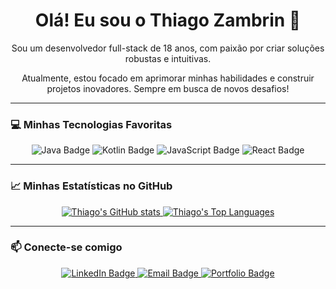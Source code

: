 <div align="center">
  <h1>Olá! Eu sou o Thiago Zambrin 👋</h1>
  <p>Sou um desenvolvedor full-stack de 18 anos, com paixão por criar soluções robustas e intuitivas.</p>
  <p>Atualmente, estou focado em aprimorar minhas habilidades e construir projetos inovadores. Sempre em busca de novos desafios!</p>
</div>

---

### 💻 Minhas Tecnologias Favoritas

<p align="center">
  <img src="https://img.shields.io/badge/Java-007396?style=for-the-badge&logo=java&logoColor=white" alt="Java Badge">
  <img src="https://img.shields.io/badge/Kotlin-0095D5?style=for-the-badge&logo=kotlin&logoColor=white" alt="Kotlin Badge">
  <img src="https://img.shields.io/badge/JavaScript-F7DF1E?style=for-the-badge&logo=javascript&logoColor=black" alt="JavaScript Badge">
  <img src="https://img.shields.io/badge/React-61DAFB?style=for-the-badge&logo=react&logoColor=black" alt="React Badge">
  </p>

---

### 📈 Minhas Estatísticas no GitHub

<p align="center">
  <a href="https://github.com/Seu-Nome-De-Usuario">
    <img src="https://github-readme-stats.vercel.app/api?username=Seu-Nome-De-Usuario&show_icons=true&theme=dark&include_all_commits=true" alt="Thiago's GitHub stats">
  </a>
  <a href="https://github.com/Seu-Nome-De-Usuario">
    <img src="https://github-readme-stats.vercel.app/api/top-langs/?username=Seu-Nome-De-Usuario&layout=compact&theme=dark" alt="Thiago's Top Languages">
  </a>
</p>

---

### 📫 Conecte-se comigo

<p align="center">
  <a href="https://www.linkedin.com/in/thiagozambrin/" target="_blank">
    <img src="https://img.shields.io/badge/LinkedIn-0077B5?style=for-the-badge&logo=linkedin&logoColor=white" alt="LinkedIn Badge">
  </a>
  <a href="mailto:zambrinfilho@gmail.com" target="_blank">
    <img src="https://img.shields.io/badge/Email-D14836?style=for-the-badge&logo=gmail&logoColor=white" alt="Email Badge">
  </a>
  <a href="https://seu-portfolio.com" target="_blank">
    <img src="https://img.shields.io/badge/Portfolio-FF5722?style=for-the-badge&logo=google-chrome&logoColor=white" alt="Portfolio Badge">
  </a>
</p>

